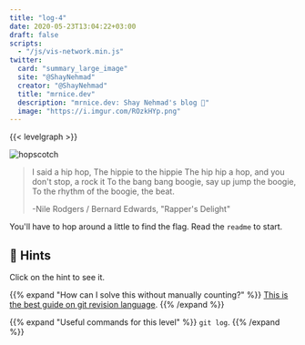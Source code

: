 ```yaml
---
title: "log-4"
date: 2020-05-23T13:04:22+03:00
draft: false
scripts: 
  - "/js/vis-network.min.js"
twitter:
  card: "summary_large_image"
  site: "@ShayNehmad"
  creator: "@ShayNehmad"
  title: "mrnice.dev"
  description: "mrnice.dev: Shay Nehmad's blog 🧔"
  image: "https://i.imgur.com/ROzkHYp.png"
---
```


{{< levelgraph >}}

![hopscotch](https://media.giphy.com/media/3o6MbnCvXnUnC4ae7C/giphy.gif "hopscotch")

> I said a hip hop,
> The hippie to the hippie
> The hip hip a hop, and you don't stop, a rock it
> To the bang bang boogie, say up jump the boogie,
> To the rhythm of the boogie, the beat.
>
> -Nile Rodgers / Bernard Edwards, "Rapper's Delight"

You'll have to hop around a little to find the flag. Read the `readme` to start.

## 🧩 Hints

Click on the hint to see it.

{{% expand "How can I solve this without manually  counting?" %}}
[This is the best guide on git revision language](https://git-scm.com/docs/gitrevisions).
{{% /expand %}}

{{% expand "Useful commands for this level" %}}
`git log`.
{{% /expand %}}
